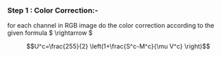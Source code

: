 ### Step 1 : Color Correction:-
for each channel in RGB image do the color correction according to the given formula $ \rightarrow $
```math
U^c=\frac{255}{2} \left(1+\frac{S^c-M^c}{\mu V^c} \right)
```